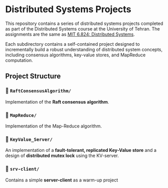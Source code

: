 # Distributed Systems Projects

This repository contains a series of distributed systems projects completed as part of the Distributed Systems course at the University of Tehran. The assignments are the same as [MIT 6.824: Distributed Systems](https://pdos.csail.mit.edu/6.824/).

Each subdirectory contains a self-contained project designed to incrementally build a robust understanding of distributed system concepts, including consensus algorithms, key-value stores, and MapReduce computation.

## Project Structure

### 📁 `RaftConsensusAlgorithm/`
Implementation of the **Raft consensus algorithm**.

### 📁 `MapReduce/`
Implementation of the Map-Reduce algorithm.

### 📁 `KeyValue_Server/`
An implementation of a **fault-tolerant, replicated Key-Value store** and a design of **distributed mutex lock** using the KV-server.

### 📁 `srv-client/`
Contains a simple **server-client** as a warm-up project
